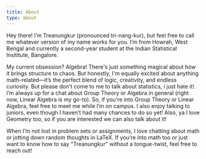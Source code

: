 ```yaml
---
title: About
type: about
---
```


Hey there! I’m Treanungkur (pronounced tri-nang-kur), but feel free to call me whatever version of my name works for you. I’m from Howrah, West Bengal and currently a second-year student at the Indian Statistical Insititute, Bangalore.

My current obsession? Algebra! There's just something magical about how it brings structure to chaos. But honestly, I'm equally excited about anything math-related—it’s the perfect blend of logic, creativity, and endless curiosity. But please don't come to me to talk about statistics, i just hate it!. I’m always up for a chat about Group Theory or Algebra in general (right now, Linear Algebra is my go-to). So, if you're into Group Theory or Linear Algebra, feel free to meet me while I’m on campus. I also enjoy talking to juniors, even though I haven’t had many chances to do so yet! Also, ya I love Geometry too, so if you are interested we can also talk about it!

When I’m not lost in problem sets or assignments, I love chatting about math or jotting down random thoughts in LaTeX. If you’re into math too or just want to know how to say "Treanungkur" without a tongue-twist, feel free to reach out!

